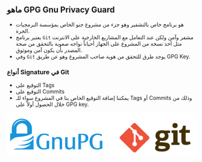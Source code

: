 ## ماهو GPG Gnu Privacy Guard

- هو برنامج خاص بالتشفير وهو جزء من مشروع جنو الخاص بمؤسسة البرمجيات الحرة.
- يعتبر برنامج `Git` مشفر وآمن ولكن عند التعامل مع المشاريع الخارجية على الانترنت مثل أخذ نسخة من المشروع على الجهاز أحياناً نواجه صعوبة بالتحقق من صحة المصدر بأن يكون آمن وموثوق. 
- وفي `Git` يوجد طرق للتحقق من هوية صاحب المشروع وهو عن طريق  GPG Key.

### أنواع Signature في Git

 - التوقيع على Tags
 - التوقيع على Commits
 - يمكننا إضافة التوقيع الخاص بنا في المشروع سواء للـ Tags أو Commits وذلك من خلال الحصول أولاً على GPG key.

![](https://raw.githubusercontent.com/FadhelAlanazi/GPG-Key/main/GPG-GIT.png)
